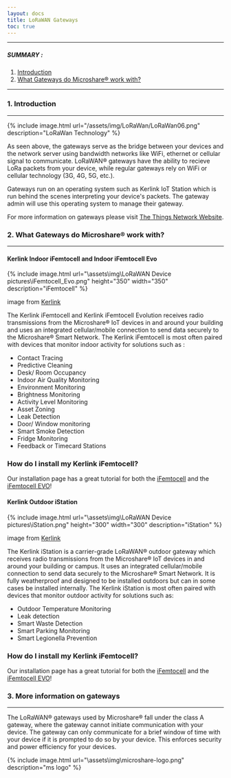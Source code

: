 ```yaml
---
layout: docs
title: LoRaWAN Gateways
toc: true
---
```


---------------------------------------

##### SUMMARY : 

1. [Introduction](./#1-introduction)
2. [What Gateways do Microshare® work with?](#2-what-gateways-do-microshare-work-with)


---------------------------------------
### 1. Introduction
---------------------------------------
{% include image.html url="/assets/img/LoRaWan/LoRaWan06.png" description="LoRaWan Technology" %}

As seen above, the gateways serve as the bridge between your devices and the network server using bandwidth networks like WiFi, ethernet or cellular signal to communicate. LoRaWAN® gateways have the ability to recieve LoRa packets from your device, while regular gateways rely on WiFi or cellular technology (3G, 4G, 5G, etc.). 

Gateways run on an operating system such as Kerlink IoT Station which is run behind the scenes interpreting your device's packets. The gateway admin will use this operating system to manage their gateway. 

For more information on gateways please visit [The Things Network Website](https://www.thethingsnetwork.org/docs/gateways/
).



### 2. What Gateways do Microshare® work with?
---------------------------------------
<!--Need to complete this list-->
#### Kerlink Indoor iFemtocell and Indoor iFemtocell Evo

{% include image.html url="\assets\img\LoRaWAN Device pictures\iFemtocell_Evo.png" height="350" width="350" description="iFemtocell" %}

image from [Kerlink](https://www.kerlink.com/product/wirnet-ifemtocell-evolution/)

The Kerlink iFemtocell and Kerlink iFemtocell Evolution receives radio transmissions from the Microshare® IoT devices in and around your building and uses an integrated cellular/mobile connection to send data securely to the Microshare® Smart Network. The Kerlink iFemtocell is most often paired with devices that monitor indoor activity for solutions such as :

- Contact Tracing
- Predictive Cleaning
- Desk/ Room Occupancy
- Indoor Air Quality Monitoring
- Environment Monitoring
- Brightness Monitoring
- Activity Level Monitoring
- Asset Zoning
- Leak Detection
- Door/ Window monitoring
- Smart Smoke Detection
- Fridge Monitoring
- Feedback or Timecard Stations

### How do I install my Kerlink iFemtocell?
Our installation page has a great tutorial for both the [iFemtocell](/docs/2/installer/lorawan/gateway-installations/indoor-ifemtocell) and the [iFemtocell EVO](/docs/2/installer/lorawan/gateway-installations/indoor-ifemtocell-evo/)!

#### Kerlink Outdoor iStation


{% include image.html url="\assets\img\LoRaWAN Device pictures\iStation.png" height="300" width="300" description="iStation" %}

image from [Kerlink](https://www.kerlink.com/product/wirnet-istation/)

The Kerlink iStation is a carrier-grade LoRaWAN® outdoor gateway which receives radio transmissions from the Microshare® IoT devices in and around your building or campus. It uses an integrated cellular/mobile connection to send data securely to the Microshare® Smart Network. It is fully weatherproof and designed to be installed outdoors but can in some cases be installed internally. The Kerlink iStation is most often paired with devices that monitor outdoor activity for solutions such as:

- Outdoor Temperature Monitoring
- Leak detection
- Smart Waste Detection
- Smart Parking Monitoring
- Smart Legionella Prevention

### How do I install my Kerlink iFemtocell?
Our installation page has a great tutorial for both the [iFemtocell](/docs/2/installer/lorawan/gateway-installations/indoor-ifemtocell) and the [iFemtocell EVO](/docs/2/installer/lorawan/gateway-installations/indoor-ifemtocell-evo/)!



### 3. More information on gateways
---------------------------------------
The LoRaWAN® gateways used by Microshare® fall under the class A gateway, where the gateway cannot initiate communication with your device. The gateway can only communicate for a brief window of time with your device if it is prompted to do so by your device. This enforces security and power efficiency for your devices. 


{% include image.html url="\assets\img\microshare-logo.png"  description="ms logo" %}



